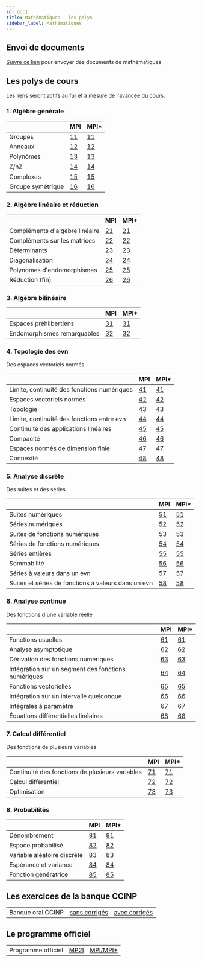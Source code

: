 ```yaml
---
id: doc1
title: Mathématiques - les polys
sidebar_label: Mathématiques
---
```


## Envoi de documents

[Suivre ce lien](http://envoi.lamartin.fr) pour envoyer des documents de mathématiques 

## Les polys de cours
Les liens seront actifs au fur et à mesure de l'avancée du cours. 

### 1. Algèbre générale

||MPI|MPI*|
| ----------- | ----------- | ----------- |
|Groupes|[11](./11.pdf)|[11](./11e.pdf)|
|Anneaux|[12](./12.pdf)|[12](./12e.pdf)|
|Polynômes|[13](./13.pdf)|[13](./13e.pdf)|
|ℤ/nℤ|[14](./14.pdf)|[14](./14e.pdf)|
|Complexes|[15](./15.pdf)|[15](./15e.pdf)|
|Groupe symétrique|[16](./16.pdf)|[16](./16e.pdf)|

### 2. Algèbre linéaire et réduction

||MPI|MPI*|
| ----------- | ----------- | ----------- |
|Compléments d'algèbre linéaire|[21](./21.pdf)|[21](./21e.pdf)|
|Compléments sur les matrices|[22](./22.pdf)|[22](./22e.pdf)|
|Déterminants|[23](./23.pdf)|[23](./23e.pdf)|
|Diagonalisation|[24](./24.pdf)|[24](./24e.pdf)|
|Polynomes d'endomorphismes|[25](./25.pdf)|[25](./25e.pdf)|
|Réduction (fin)|[26](./26.pdf)|[26](./26e.pdf)|

### 3. Algèbre bilinéaire

||MPI|MPI*|
| ----------- | ----------- | ----------- |
|Espaces préhilbertiens|[31](./31.pdf)|[31](./31e.pdf)|
|Endomorphismes remarquables|[32](./32.pdf)|[32](./32e.pdf)|

### 4. Topologie des evn
Des espaces vectoriels normés

||MPI|MPI*|
| ----------- | ----------- | ----------- |
|Limite, continuité des fonctions numériques|[41](./41.pdf)|[41](./41e.pdf)|
|Espaces vectoriels normés|[42](./42.pdf)|[42](./42e.pdf)|
|Topologie|[43](./43.pdf)|[43](./43e.pdf)|
|Limite, continuité des fonctions entre evn|[44](./44.pdf)|[44](./44e.pdf)|
|Continuité des applications linéaires|[45](./45.pdf)|[45](./45e.pdf)|
|Compacité|[46](./46.pdf)|[46](./46e.pdf)|
|Espaces normés de dimension finie|[47](./47.pdf)|[47](./47e.pdf)|
|Connexité|[48](./48.pdf)|[48](./48e.pdf)|

### 5. Analyse discrète
Des suites et des séries

||MPI|MPI*|
| ----------- | ----------- | ----------- |
|Suites numériques|[51](./51.pdf)|[51](./51e.pdf)|
|Séries numériques|[52](./52.pdf)|[52](./52e.pdf)|
|Suites de fonctions numériques|[53](./53.pdf)|[53](./53e.pdf)|
|Séries de fonctions numériques|[54](./54.pdf)|[54](./54e.pdf)|
|Séries entières|[55](./55.pdf)|[55](./55e.pdf)|
|Sommabilité|[56](./56.pdf)|[56](./56e.pdf)|
|Séries à valeurs dans un evn|[57](./57.pdf)|[57](./57e.pdf)|
|Suites et séries de fonctions à valeurs dans un evn|[58](./58.pdf)|[58](./58e.pdf)|

### 6. Analyse continue
Des fonctions d'une variable réelle

||MPI|MPI*|
| ----------- | ----------- | ----------- |
|Fonctions usuelles|[61](./61.pdf)|[61](./61e.pdf)|
|Analyse asymptotique|[62](./62.pdf)|[62](./62e.pdf)|
|Dérivation des fonctions numériques|[63](./63.pdf)|[63](./63e.pdf)|
|Intégration sur un segment des fonctions numériques|[64](./64.pdf)|[64](./64e.pdf)|
|Fonctions vectorielles|[65](./65.pdf)|[65](./65e.pdf)|
|Intégration sur un intervalle quelconque|[66](./66.pdf)|[66](./66e.pdf)|
|Intégrales à paramètre|[67](./67.pdf)|[67](./67e.pdf)|
|Équations différentielles linéaires|[68](./68.pdf)|[68](./68e.pdf)|

### 7. Calcul différentiel
Des fonctions de plusieurs variables

||MPI|MPI*|
| ----------- | ----------- | ----------- |
|Continuité des fonctions de plusieurs variables|[71](./71.pdf)|[71](./71e.pdf)|
|Calcul différentiel|[72](./72.pdf)|[72](./72e.pdf)|
|Optimisation|[73](./73.pdf)|[73](./73e.pdf)|

### 8. Probabilités

||MPI|MPI*|
| ----------- | ----------- | ----------- |
|Dénombrement|[81](./81.pdf)|[81](./81e.pdf)|
|Espace probabilisé|[82](./82.pdf)|[82](./82e.pdf)|
|Variable aléatoire discrète|[83](./83.pdf)|[83](./83e.pdf)|
|Espérance et variance|[84](./84.pdf)|[84](./84e.pdf)|
|Fonction génératrice|[85](./85.pdf)|[85](./85e.pdf)|




## Les exercices de la banque CCINP

| | | |
| ----------- | ----------- | ----------- |
|Banque oral CCINP|[sans corrigés](./2024_CCINP_sans_corrections.pdf)|[avec corrigés](./2024_CCINP_avec_corrections.pdf)|


## Le programme officiel

| | | |
| ----------- | ----------- | ----------- |
|Programme officiel|[MP2I](./programme-mpsi-mp2i_mathematiques.pdf)|[MPI/MPI*](./programme-mp-mpi_mathematiques.pdf)|

